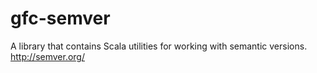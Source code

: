 gfc-semver
==========

A library that contains Scala utilities for working with semantic versions. http://semver.org/
